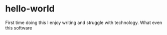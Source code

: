 # hello-world
First time doing this
I enjoy writing and struggle with technology.
What even this software
